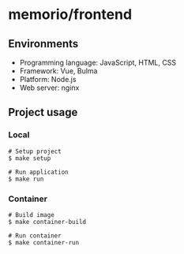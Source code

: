 # memorio/frontend

## Environments
- Programming language: JavaScript, HTML, CSS
- Framework: Vue, Bulma
- Platform: Node.js
- Web server: nginx

## Project usage
### Local
```
# Setup project
$ make setup

# Run application
$ make run
```

### Container
```
# Build image
$ make container-build

# Run container
$ make container-run
```
